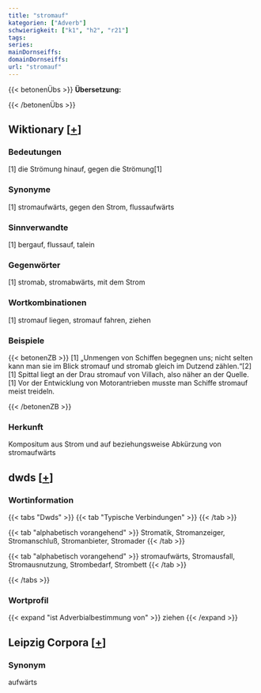 ```yaml
---
title: "stromauf"
kategorien: ["Adverb"]
schwierigkeit: ["k1", "h2", "r21"]
tags:
series:
mainDornseiffs:
domainDornseiffs:
url: "stromauf"
---
```


{{< betonenÜbs >}}
**Übersetzung:**  
  
{{< /betonenÜbs >}}

## Wiktionary [[+](https://de.wiktionary.org/wiki/stromauf)]

### Bedeutungen
[1] die Strömung hinauf, gegen die Strömung[1]  

### Synonyme
[1] stromaufwärts, gegen den Strom, flussaufwärts  

### Sinnverwandte
[1] bergauf, flussauf, talein  

### Gegenwörter
[1] stromab, stromabwärts, mit dem Strom  

### Wortkombinationen
[1] stromauf liegen, stromauf fahren, ziehen  

### Beispiele
{{< betonenZB >}}
[1] „Unmengen von Schiffen begegnen uns; nicht selten kann man sie im Blick stromauf und stromab gleich im Dutzend zählen.“[2]  
[1] Spittal liegt an der Drau stromauf von Villach, also näher an der Quelle.  
[1] Vor der Entwicklung von Motorantrieben musste man Schiffe stromauf meist treideln.  

{{< /betonenZB >}}
### Herkunft
Kompositum aus Strom und auf beziehungsweise Abkürzung von stromaufwärts  



## dwds [[+](https://www.dwds.de/wb/stromauf)]

### Wortinformation
{{< tabs "Dwds" >}}
{{< tab "Typische Verbindungen" >}}
{{< /tab >}}

{{< tab "alphabetisch vorangehend" >}}
Stromatik, Stromanzeiger, Stromanschluß, Stromanbieter, Stromader
{{< /tab >}}

{{< tab "alphabetisch vorangehend" >}}
stromaufwärts, Stromausfall, Stromausnutzung, Strombedarf, Strombett
{{< /tab >}}

{{< /tabs >}}

### Wortprofil
{{< expand "ist Adverbialbestimmung von" >}} ziehen {{< /expand >}}

## Leipzig Corpora [[+](https://corpora.uni-leipzig.de/en/res?word=stromauf&corpusId=deu_newscrawl-public_2018)]


### Synonym
aufwärts


